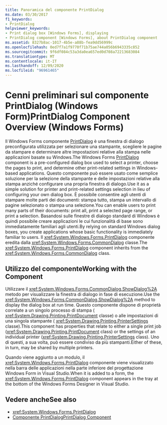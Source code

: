 ```yaml
---
title: Panoramica del componente PrintDialog
ms.date: 03/30/2017
f1_keywords:
- PrintDialog
helpviewer_keywords:
- Print dialog box [Windows Forms], displaying
- PrintDialog component [Windows Forms], about PrintDialog component
ms.assetid: 8327b8ac-1017-4b5e-a88b-fea9dd56999c
ms.openlocfilehash: 0ed7f7a1f9770f71b75ae744a056b6943335c852
ms.sourcegitcommit: 9f6df084c53a3da0ea657ed0d708a72213683084
ms.translationtype: MT
ms.contentlocale: it-IT
ms.lasthandoff: 12/09/2020
ms.locfileid: "96961465"
---
```

# <a name="printdialog-component-overview-windows-forms"></a><span data-ttu-id="34e6c-102">Cenni preliminari sul componente PrintDialog (Windows Form)</span><span class="sxs-lookup"><span data-stu-id="34e6c-102">PrintDialog Component Overview (Windows Forms)</span></span>

<span data-ttu-id="34e6c-103">Il Windows Forms componente [PrintDialog](printdialog-component-windows-forms.md) è una finestra di dialogo preconfigurata utilizzata per selezionare una stampante, scegliere le pagine da stampare e determinare altre impostazioni relative alla stampa nelle applicazioni basate su Windows.</span><span class="sxs-lookup"><span data-stu-id="34e6c-103">The Windows Forms [PrintDialog](printdialog-component-windows-forms.md) component is a pre-configured dialog box used to select a printer, choose the pages to print, and determine other print-related settings in Windows-based applications.</span></span> <span data-ttu-id="34e6c-104">Questo componente può essere usato come semplice soluzione per la selezione della stampante e delle impostazioni relative alla stampa anziché configurare una propria finestra di dialogo.</span><span class="sxs-lookup"><span data-stu-id="34e6c-104">Use it as a simple solution for printer and print-related settings selection in lieu of configuring your own dialog box.</span></span> <span data-ttu-id="34e6c-105">È possibile consentire agli utenti di stampare molte parti dei documenti: stampa tutto, stampa un intervallo di pagine selezionato o stampa una selezione.</span><span class="sxs-lookup"><span data-stu-id="34e6c-105">You can enable users to print many parts of their documents: print all, print a selected page range, or print a selection.</span></span> <span data-ttu-id="34e6c-106">Basandosi sulle finestre di dialogo standard di Windows è quindi possibile creare applicazioni le cui funzionalità di base sono immediatamente familiari agli utenti.</span><span class="sxs-lookup"><span data-stu-id="34e6c-106">By relying on standard Windows dialog boxes, you create applications whose basic functionality is immediately familiar to users.</span></span> <span data-ttu-id="34e6c-107">Il <xref:System.Windows.Forms.PrintDialog> componente eredita dalla <xref:System.Windows.Forms.CommonDialog> classe.</span><span class="sxs-lookup"><span data-stu-id="34e6c-107">The <xref:System.Windows.Forms.PrintDialog> component inherits from the <xref:System.Windows.Forms.CommonDialog> class.</span></span>

## <a name="working-with-the-component"></a><span data-ttu-id="34e6c-108">Utilizzo del componente</span><span class="sxs-lookup"><span data-stu-id="34e6c-108">Working with the Component</span></span>

<span data-ttu-id="34e6c-109">Utilizzare il <xref:System.Windows.Forms.CommonDialog.ShowDialog%2A> metodo per visualizzare la finestra di dialogo in fase di esecuzione.</span><span class="sxs-lookup"><span data-stu-id="34e6c-109">Use the <xref:System.Windows.Forms.CommonDialog.ShowDialog%2A> method to display the dialog box at run time.</span></span> <span data-ttu-id="34e6c-110">Questo componente dispone di proprietà correlate a un singolo processo di stampa ( <xref:System.Drawing.Printing.PrintDocument> classe) o alle impostazioni di una singola stampante ( <xref:System.Drawing.Printing.PrinterSettings> classe).</span><span class="sxs-lookup"><span data-stu-id="34e6c-110">This component has properties that relate to either a single print job (<xref:System.Drawing.Printing.PrintDocument> class) or the settings of an individual printer (<xref:System.Drawing.Printing.PrinterSettings> class).</span></span> <span data-ttu-id="34e6c-111">Uno di questi, a sua volta, può essere condiviso da più stampanti.</span><span class="sxs-lookup"><span data-stu-id="34e6c-111">Either of these, in turn, may be shared by multiple printers.</span></span>

<span data-ttu-id="34e6c-112">Quando viene aggiunto a un modulo, il <xref:System.Windows.Forms.PrintDialog> componente viene visualizzato nella barra delle applicazioni nella parte inferiore del progettazione Windows Form in Visual Studio.</span><span class="sxs-lookup"><span data-stu-id="34e6c-112">When it is added to a form, the <xref:System.Windows.Forms.PrintDialog> component appears in the tray at the bottom of the Windows Forms Designer in Visual Studio.</span></span>

## <a name="see-also"></a><span data-ttu-id="34e6c-113">Vedere anche</span><span class="sxs-lookup"><span data-stu-id="34e6c-113">See also</span></span>

- <xref:System.Windows.Forms.PrintDialog>
- [<span data-ttu-id="34e6c-114">Componente PrintDialog</span><span class="sxs-lookup"><span data-stu-id="34e6c-114">PrintDialog Component</span></span>](printdialog-component-windows-forms.md)
